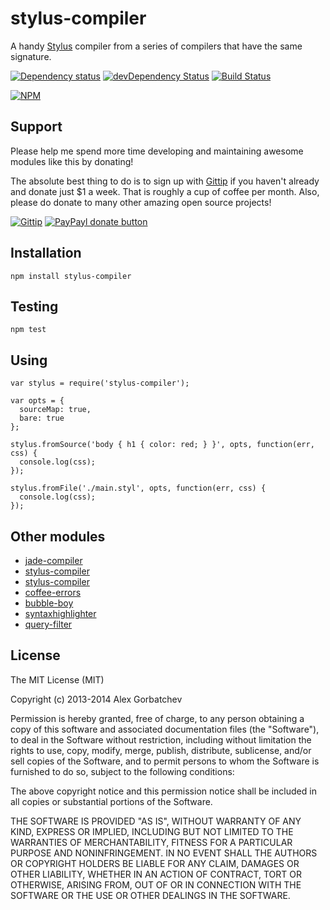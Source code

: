# stylus-compiler

A handy [Stylus](http://learnboost.github.io/stylus/) compiler from a series of compilers that have the same signature.

[![Dependency status](https://david-dm.org/alexgorbatchev/stylus-compiler.png)](https://david-dm.org/alexgorbatchev/stylus-compiler)
[![devDependency Status](https://david-dm.org/alexgorbatchev/stylus-compiler/dev-status.png)](https://david-dm.org/alexgorbatchev/stylus-compiler#info=devDependencies)
[![Build Status](https://secure.travis-ci.org/alexgorbatchev/stylus-compiler.png?branch=master)](https://travis-ci.org/alexgorbatchev/stylus-compiler)

[![NPM](https://nodei.co/npm/stylus-compiler.png?downloads=true)](https://npmjs.org/package/stylus-compiler)

## Support

Please help me spend more time developing and maintaining awesome modules like this by donating!

The absolute best thing to do is to sign up with [Gittip](http://gittip.com) if you haven't already and donate just $1 a week. That is roughly a cup of coffee per month. Also, please do donate to many other amazing open source projects!

[![Gittip](http://img.shields.io/gittip/alexgorbatchev.png)](https://www.gittip.com/alexgorbatchev/)
[![PayPayl donate button](http://img.shields.io/paypal/donate.png?color=yellow)](https://www.paypal.com/cgi-bin/webscr?cmd=_s-xclick&hosted_button_id=PSDPM9268P8RW "Donate once-off to this project using Paypal")

## Installation

    npm install stylus-compiler

## Testing

    npm test

## Using

    var stylus = require('stylus-compiler');

    var opts = {
      sourceMap: true,
      bare: true
    };

    stylus.fromSource('body { h1 { color: red; } }', opts, function(err, css) {
      console.log(css);
    });

    stylus.fromFile('./main.styl', opts, function(err, css) {
      console.log(css);
    });

## Other modules

* [jade-compiler](https://github.com/alexgorbatchev/jade-compiler)
* [stylus-compiler](https://github.com/alexgorbatchev/stylus-compiler)
* [stylus-compiler](https://github.com/alexgorbatchev/stylus-compiler)
* [coffee-errors](https://github.com/alexgorbatchev/coffee-errors)
* [bubble-boy](https://github.com/alexgorbatchev/bubble-boy)
* [syntaxhighlighter](https://github.com/alexgorbatchev/syntaxhighlighter)
* [query-filter](https://github.com/alexgorbatchev/query-filter)

## License

The MIT License (MIT)

Copyright (c) 2013-2014 Alex Gorbatchev

Permission is hereby granted, free of charge, to any person obtaining a copy
of this software and associated documentation files (the "Software"), to deal
in the Software without restriction, including without limitation the rights
to use, copy, modify, merge, publish, distribute, sublicense, and/or sell
copies of the Software, and to permit persons to whom the Software is
furnished to do so, subject to the following conditions:

The above copyright notice and this permission notice shall be included in
all copies or substantial portions of the Software.

THE SOFTWARE IS PROVIDED "AS IS", WITHOUT WARRANTY OF ANY KIND, EXPRESS OR
IMPLIED, INCLUDING BUT NOT LIMITED TO THE WARRANTIES OF MERCHANTABILITY,
FITNESS FOR A PARTICULAR PURPOSE AND NONINFRINGEMENT. IN NO EVENT SHALL THE
AUTHORS OR COPYRIGHT HOLDERS BE LIABLE FOR ANY CLAIM, DAMAGES OR OTHER
LIABILITY, WHETHER IN AN ACTION OF CONTRACT, TORT OR OTHERWISE, ARISING FROM,
OUT OF OR IN CONNECTION WITH THE SOFTWARE OR THE USE OR OTHER DEALINGS IN
THE SOFTWARE.
